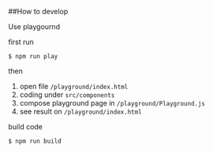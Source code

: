 ##How to develop

Use playgournd

first run
```
$ npm run play
```
then

1. open file `/playground/index.html`
2. coding under `src/components`
3. compose playground page in `/playground/Playground.js`
4. see result on `/playground/index.html`

build code
```
$ npm run build
```